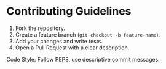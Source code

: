 # Contributing Guidelines
1. Fork the repository.
2. Create a feature branch (`git checkout -b feature-name`).
3. Add your changes and write tests.
4. Open a Pull Request with a clear description.

Code Style: Follow PEP8, use descriptive commit messages.
